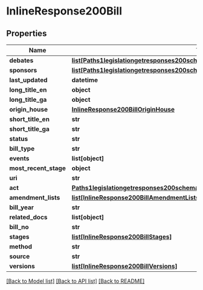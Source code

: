 # InlineResponse200Bill

## Properties
Name | Type | Description | Notes
------------ | ------------- | ------------- | -------------
**debates** | [**list[Paths1legislationgetresponses200schemapropertiesresultsitemsdefinitionsdebate]**](Paths1legislationgetresponses200schemapropertiesresultsitemsdefinitionsdebate.md) |  | 
**sponsors** | [**list[Paths1legislationgetresponses200schemapropertiesresultsitemsdefinitionssponsor]**](Paths1legislationgetresponses200schemapropertiesresultsitemsdefinitionssponsor.md) |  | 
**last_updated** | **datetime** |  | 
**long_title_en** | **object** |  | 
**long_title_ga** | **object** |  | 
**origin_house** | [**InlineResponse200BillOriginHouse**](InlineResponse200BillOriginHouse.md) |  | 
**short_title_en** | **str** |  | 
**short_title_ga** | **str** |  | 
**status** | **str** |  | 
**bill_type** | **str** |  | 
**events** | **list[object]** |  | 
**most_recent_stage** | **object** |  | 
**uri** | **str** |  | 
**act** | [**Paths1legislationgetresponses200schemapropertiesresultsitemsdefinitionsAct**](Paths1legislationgetresponses200schemapropertiesresultsitemsdefinitionsAct.md) |  | 
**amendment_lists** | [**list[InlineResponse200BillAmendmentLists]**](InlineResponse200BillAmendmentLists.md) |  | 
**bill_year** | **str** |  | 
**related_docs** | **list[object]** |  | 
**bill_no** | **str** |  | 
**stages** | [**list[InlineResponse200BillStages]**](InlineResponse200BillStages.md) |  | 
**method** | **str** |  | 
**source** | **str** |  | 
**versions** | [**list[InlineResponse200BillVersions]**](InlineResponse200BillVersions.md) |  | 

[[Back to Model list]](../README.md#documentation-for-models) [[Back to API list]](../README.md#documentation-for-api-endpoints) [[Back to README]](../README.md)


